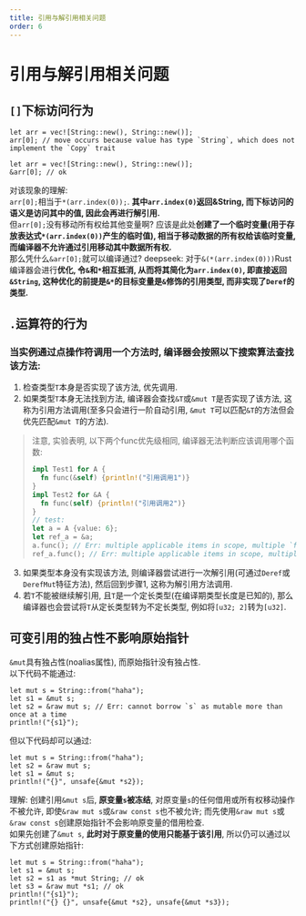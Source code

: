 ```yaml
---
title: 引用与解引用相关问题
order: 6
---
```


# 引用与解引用相关问题

## `[]`下标访问行为

```rust:no-line-numbers
let arr = vec![String::new(), String::new()];
arr[0]; // move occurs because value has type `String`, which does not implement the `Copy` trait
```

```rust:no-line-numbers
let arr = vec![String::new(), String::new()];
&arr[0]; // ok
```

对该现象的理解: \
`arr[0];`相当于`*(arr.index(0));`. **其中`arr.index(0)`返回&String, 而下标访问的语义是访问其中的值, 因此会再进行解引用.** \
但`arr[0];`没有移动所有权给其他变量啊? 应该是此处**创建了一个临时变量(用于存放表达式`*(arr.index(0))`产生的临时值), 相当于移动数据的所有权给该临时变量, 而编译器不允许通过引用移动其中数据所有权.** \
那么凭什么`&arr[0];`就可以编译通过? deepseek: 对于`&(*(arr.index(0)))`Rust编译器会进行**优化, 令`&`和`*`相互抵消, 从而将其简化为`arr.index(0)`, 即直接返回 `&String`, 这种优化的前提是`&*`的目标变量是`&`修饰的引用类型, 而非实现了`Deref`的类型.**

## `.`运算符的行为

### 当实例通过点操作符调用一个方法时, 编译器会按照以下搜索算法查找该方法:
1. 检查类型`T`本身是否实现了该方法, 优先调用.
2. 如果类型`T`本身无法找到方法, 编译器会查找`&T`或`&mut T`是否实现了该方法, 这称为引用方法调用(至多只会进行一阶自动引用, `&mut T`可以匹配`&T`的方法但会优先匹配`&mut T`的方法).
> 注意, 实验表明, 以下两个func优先级相同, 编译器无法判断应该调用哪个函数:
> ```rust
> impl Test1 for A {
>   fn func(&self) {println!("引用调用1")}
> }
> impl Test2 for &A {
>   fn func(self) {println!("引用调用2")}
> }
> // test:
> let a = A {value: 6};
> let ref_a = &a;
> a.func(); // Err: multiple applicable items in scope, multiple `func` found.
> ref_a.func(); // Err: multiple applicable items in scope, multiple `func` found.
> ```
3. 如果类型本身没有实现该方法, 则编译器尝试进行一次解引用(可通过`Deref`或`DerefMut`特征方法), 然后回到步骤1, 这称为解引用方法调用.
4. 若`T`不能被继续解引用, 且`T`是一个定长类型(在编译期类型长度是已知的), 那么编译器也会尝试将`T`从定长类型转为不定长类型, 例如将`[u32; 2]`转为`[u32]`.

## 可变引用的独占性不影响原始指针

`&mut`具有独占性(noalias属性), 而原始指针没有独占性. \
以下代码不能通过:
```rust:no-line-numbers
let mut s = String::from("haha");
let s1 = &mut s;
let s2 = &raw mut s; // Err: cannot borrow `s` as mutable more than once at a time
println!("{s1}");
```
但以下代码却可以通过:
```rust:no-line-numbers
let mut s = String::from("haha");
let s2 = &raw mut s;
let s1 = &mut s;
println!("{}", unsafe{&mut *s2});
```
理解: 创建引用`&mut s`后, **原变量`s`被冻结**, 对原变量`s`的任何借用或所有权移动操作不被允许, 即使`&raw mut s`或`&raw const s`也不被允许; 而先使用`&raw mut s`或`&raw const s`创建原始指针不会影响原变量的借用检查. \
如果先创建了`&mut s`, **此时对于原变量的使用只能基于该引用**, 所以仍可以通过以下方式创建原始指针:
```rust:no-line-numbers
let mut s = String::from("haha");
let s1 = &mut s;
let s2 = s1 as *mut String; // ok
let s3 = &raw mut *s1; // ok
println!("{s1}");
println!("{} {}", unsafe{&mut *s2}, unsafe{&mut *s3});
```